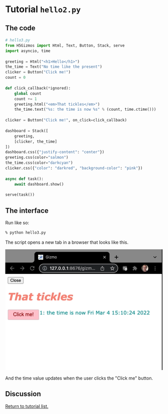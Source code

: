 

# Tutorial `hello2.py`

## The code

```Python
# hello3.py
from H5Gizmos import Html, Text, Button, Stack, serve
import asyncio, time

greeting = Html("<h1>Hello</h1>")
the_time = Text("No time like the present")
clicker = Button("Click me!")
count = 0

def click_callback(*ignored):
    global count
    count += 1
    greeting.html("<em>That tickles</em>")
    the_time.text("%s: the time is now %s" % (count, time.ctime()))

clicker = Button("Click me!", on_click=click_callback)

dashboard = Stack([
    greeting,
    [clicker, the_time]
])
dashboard.css({"justify-content": "center"})
greeting.css(color="salmon")
the_time.css(color="darkcyan")
clicker.css({"color": "darkred", "background-color": "pink"})

async def task():
    await dashboard.show()

serve(task())
```

## The interface

Run like so:

```bash
% python hello3.py
```

The script opens a new tab in a browser that looks like this.

<img src="hello3.png">

And the time value updates when the user clicks the "Click me" button.


## Discussion


<a href="README.md">Return to tutorial list.</a>
